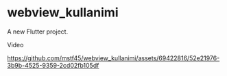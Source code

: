# webview_kullanimi

A new Flutter project.

Video


https://github.com/mstf45/webview_kullanimi/assets/69422816/52e21976-3b9b-4525-9359-2cd02fb105df

